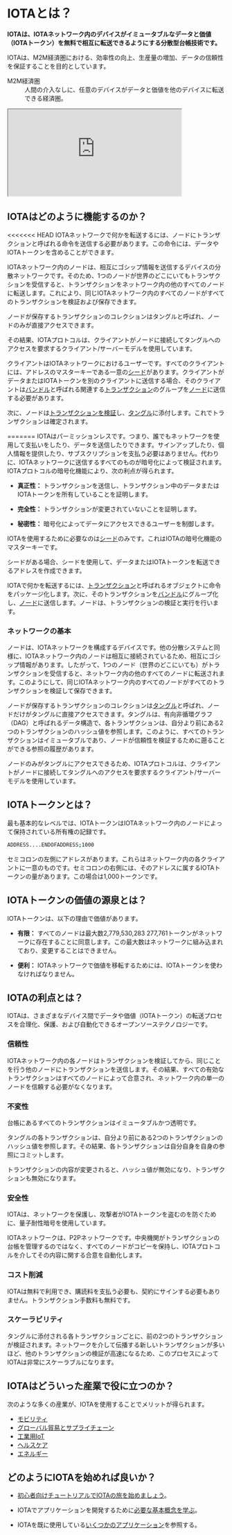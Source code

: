 # IOTAとは？
<!-- # What is IOTA? -->

**IOTAは、IOTAネットワーク内のデバイスがイミュータブルなデータと価値（IOTAトークン）を無料で相互に転送できるようにする分散型台帳技術です。**
<!-- **IOTA is a distributed ledger technology that allows devices in an IOTA network to transfer immutable data and value among each other for free.** -->

IOTAは、M2M経済圏における、効率性の向上、生産量の増加、データの信頼性を保証することを目的としています。
<!-- IOTA aims to improve efficiency, increase production, and ensure data integrity in a machine-to-machine economy. -->

<dl><dt>M2M経済圏</dt><dd>人間の介入なしに、任意のデバイスがデータと価値を他のデバイスに転送できる経済圏。</dd></dl>
<!-- <dl><dt>machine-to-machine economy</dt><dd>Economy in which any device can transfer data and value to other devices without human intervention.</dd></dl> -->

<iframe src="https://www.youtube.com/embed/Gr-LstcDcAw" width="400" height="200"></iframe>

## IOTAはどのように機能するのか？
<!-- ## How does IOTA work? -->

<<<<<<< HEAD
IOTAネットワークで何かを転送するには、ノードにトランザクションと呼ばれる命令を送信する必要があります。この命令には、データやIOTAトークンを含めることができます。
<!-- To transfer anything in an IOTA network you need to send a node an instruction, called a transaction, which can contain data and/or IOTA tokens. -->

IOTAネットワーク内のノードは、相互にゴシップ情報を送信するデバイスの分散ネットワークです。そのため、1つのノードが世界のどこにいてもトランザクションを受信すると、トランザクションをネットワーク内の他のすべてのノードに転送します。これにより、同じIOTAネットワーク内のすべてのノードがすべてのトランザクションを検証および保存できます。
<!-- The nodes in an IOTA network are a distributed network of devices that gossip information among each other. So, when one node, no matter where it is in the world, receives a transaction, it will be forwarded to every other node in the network. This way, all nodes in the same IOTA network can validate and store all transactions. -->

ノードが保存するトランザクションのコレクションはタングルと呼ばれ、ノードのみが直接アクセスできます。
<!-- The collection of transactions that the nodes store is called the Tangle, and only nodes have direct access to it. -->

その結果、IOTAプロトコルは、クライアントがノードに接続してタングルへのアクセスを要求するクライアント/サーバーモデルを使用しています。
<!-- As a result, the IOTA protocol uses a client/server model where clients connect to nodes to request access to the Tangle. -->

クライアントはIOTAネットワークにおけるユーザーです。すべてのクライアントには、アドレスのマスターキーである一意の[シード](../introduction/what-is-a-seed.md)があります。クライアントがデータまたはIOTAトークンを別のクライアントに送信する場合、そのクライアントは[バンドル](../introduction/what-is-a-bundle.md)と呼ばれる関連する[トランザクション](../introduction/what-is-a-transaction.md)のグループを[ノード](../introduction/what-is-a-node.md)に送信する必要があります。
<!-- Clients are the users of an IOTA network. All clients have a unique [seed](../introduction/what-is-a-seed.md), which is a master key to their addresses. When any client wants to send data or tokens to another, that client must send groups of related [transactions](../introduction/what-is-a-transaction.md) called [bundles](../introduction/what-is-a-bundle.md) to a [node](../introduction/what-is-a-node.md). -->

次に、ノードは[トランザクションを検証](root://node-software/0.1/iri/concepts/transaction-validation.md)し、[タングル](../introduction/what-is-the-tangle.md)に添付します。これでトランザクションは確定されます。
<!-- Nodes then [validate the transactions](root://node-software/0.1/iri/concepts/transaction-validation.md) and attach them to [the Tangle](../introduction/what-is-the-tangle.md), where they can be confirmed. -->
=======
IOTAはパーミッションレスです。つまり、誰でもネットワークを使用して支払いをしたり、データを送信したりできます。サインアップしたり、個人情報を提供したり、サブスクリプションを支払う必要はありません。代わりに、IOTAネットワークに送信するすべてのものが暗号化によって検証されます。 IOTAプロトコルの暗号化機能により、次の利点が得られます。
<!-- IOTA is permissionless, which means that anyone can use the network to make payments or send data. You don't need to sign up, give away your personal details, or pay a subscription. Instead, everything that you send to an IOTA network is verified through cryptography. The cryptographic functions in the IOTA protocol allow you to benefit from the following: -->

* **真正性：** トランザクションを送信し、トランザクション中のデータまたはIOTAトークンを所有していることを証明します。
<!-- * **Authenticity:** Prove that you sent a transaction and that you own the data or IOTA tokens in it -->
* **完全性：** トランザクションが変更されていないことを証明します。
<!-- * **Integrity:** Prove that your transaction is unchanged -->
* **秘密性：** 暗号化によってデータにアクセスできるユーザーを制御します。
<!-- * **Confidentiality:** Control who has access to your data through encryption -->

IOTAを使用するために必要なのは[シード](../introduction/what-is-a-seed.md)のみです。これはIOTAの暗号化機能のマスターキーです。
<!-- To use IOTA, all you need is a [seed](../introduction/what-is-a-seed.md), which is the master key to the cryptographic functions in IOTA. -->

シードがある場合、シードを使用して、データまたはIOTAトークンを転送できるアドレスを作成できます。
<!-- When you have a seed, you can use it to create addresses to which you can transfer data or IOTA tokens. -->

IOTAで何かを転送するには、[トランザクション](../introduction/what-is-a-transaction.md)と呼ばれるオブジェクトに命令をパッケージ化します。次に、そのトランザクションを[バンドル](../introduction/what-is-a-bundle.md)にグループ化し、[ノード](../introduction/what-is-a-node.md)に送信します。ノードは、トランザクションの検証と実行を行います。
<!-- To transfer anything in IOTA, you package an instruction into an object called a [transaction](../introduction/what-is-a-transaction.md). Then, you group that transaction into a [bundle](../introduction/what-is-a-bundle.md), and send it to a [node](../introduction/what-is-a-node.md), which is responsible for validating it and carrying it out. -->

### ネットワークの基本
<!-- ### Network basics -->

ノードは、IOTAネットワークを構成するデバイスです。他の分散システムと同様に、IOTAネットワーク内のノードは相互に接続されているため、相互にゴシップ情報があります。したがって、1つのノード（世界のどこにいても）がトランザクションを受信すると、ネットワーク内の他のすべてのノードに転送されます。このようにして、同じIOTAネットワーク内のすべてのノードがすべてのトランザクションを検証して保存できます。
<!-- Nodes are the devices that make up an IOTA network. Like any distributed system, the nodes in an IOTA network are interconnected such that they gossip information among each other. So, when one node (no matter where it is in the world) receives a transaction, it will be forwarded to every other node in the network. This way, all nodes in the same IOTA network can validate all transactions and store them. -->

ノードが保存するトランザクションのコレクションは[タングル](../introduction/what-is-the-tangle.md)と呼ばれ、ノードだけがタングルに直接アクセスできます。タングルは、有向非循環グラフ（DAG）と呼ばれるデータ構造で、各トランザクションは、自分より前にある2つのトランザクションのハッシュ値を参照します。このように、すべてのトランザクションはイミュータブルであり、ノードが信頼性を検証するために遡ることができる参照の履歴があります。
<!-- The collection of transactions that the nodes store is called [the Tangle](../introduction/what-is-the-tangle.md), and only nodes have direct access to it. The Tangle is a data structure called a directed acyclic graph (DAG), where each transaction references the hashes of two transactions that came before it. This way, all transactions are immutable and have a history of references that nodes can traverse to validate their trustworthiness. -->

ノードのみがタングルにアクセスできるため、IOTAプロトコルは、クライアントがノードに接続してタングルへのアクセスを要求するクライアント/サーバーモデルを使用しています。
<!-- Because only nodes have access to the Tangle, the IOTA protocol uses a client/server model where clients connect to nodes to request access to it. -->

## IOTAトークンとは？
<!-- ## What is the IOTA token? -->

最も基本的なレベルでは、IOTAトークンはIOTAネットワーク内のノードによって保持されている所有権の記録です。
  <!-- At its most basic level, the IOTA token is a record of ownership that's held by the nodes in an IOTA network. -->

  ```bash
  ADDRESS....ENDOFADDRESS;1000
  ```

セミコロンの左側にアドレスがあります。これらはネットワーク内の各クライアントに一意のものです。セミコロンの右側には、そのアドレスに属するIOTAトークンの量があります。この場合は1,000トークンです。
<!-- On the left of the semicolon is an address. These are unique to each client in the network. On the right of the semicolon is an amount of IOTA tokens that belong to that address, in this case 1,000 tokens. -->

## IOTAトークンの価値の源泉とは？
<!-- ## What makes the IOTA token valuable? -->

IOTAトークンは、以下の理由で価値があります。
<!-- The IOTA token is valuable for the following reasons: -->

* **有限：** すべてのノードは最大数2,779,530,283 277,761トークンがネットワークに存在することに同意します。この最大数はネットワークに組み込まれており、変更することはできません。
<!-- * **It's finite:** All nodes agree that a maximum of 2,779,530,283 277,761 tokens exist in the network. This maximum number is built into the network and can't ever be changed. -->
* **便利：** IOTAネットワークで価値を移転するためには、IOTAトークンを使わなければなりません。
<!-- * **It's useful:** To transfer value in an IOTA network, you must use the IOTA token. -->

## IOTAの利点とは？
<!-- ## What are the benefits of IOTA? -->

IOTAは、さまざまなデバイス間でデータや価値（IOTAトークン）の転送プロセスを合理化、保護、および自動化できるオープンソーステクノロジーです。
<!-- IOTA is an open-source technology that can streamline, secure, and automate any process that sends data or transfers value among different devices. -->

### 信頼性
<!-- ### Trust -->

IOTAネットワーク内の各ノードはトランザクションを検証してから、同じことを行う他のノードにトランザクションを送信します。その結果、すべての有効なトランザクションはすべてのノードによって合意され、ネットワーク内の単一のノードを信頼する必要がなくなります。
<!-- Each node in an IOTA network validates transactions, then sends them to other nodes that do the same. As a result, all valid transactions are agreed on by all nodes, removing the need to trust a single one in the network. -->

### 不変性
<!-- ### Immutability -->

台帳にあるすべてのトランザクションはイミュータブルかつ透明です。
<!-- All transactions in the ledger are immutable and transparent. -->

タングルの各トランザクションは、自分より前にある2つのトランザクションのハッシュ値を参照します。その結果、各トランザクションは自分自身を自身の参照にコミットします。
<!-- Each transaction in the Tangle references the hashes of two previous ones. As a result, each transaction is commits itself to its references. -->

トランザクションの内容が変更されると、ハッシュ値が無効になり、トランザクションも無効になります。
<!-- If the contents of any transaction were to change, the hashes would be invalid, making the transactions invalid. -->

### 安全性
<!-- ### Security -->

IOTAは、ネットワークを保護し、攻撃者がIOTAトークンを盗むのを防ぐために、量子耐性暗号を使用しています。
<!-- IOTA uses quantum-resistant cryptography to secure the network and prevent attackers from stealing IOTA tokens. -->

IOTAネットワークは、P2Pネットワークです。中央機関がトランザクションの台帳を管理するのではなく、すべてのノードがコピーを保持し、IOTAプロトコルを介してその内容に関する合意を自動化します。
<!-- IOTA networks are peer-to-peer networks. No central authority controls the ledger of transactions, instead all nodes hold a copy and automate the agreement on its contents through the IOTA protocol. -->

### コスト削減
<!-- ### Cost saving -->

IOTAは無料で利用でき、購読料を支払う必要も、契約にサインする必要もありません。トランザクション手数料も無料です。
<!-- IOTA is free to use. You don't need to pay a subscription, or sign a contract. Even transactions are feeless. -->

### スケーラビリティ
<!-- ### Scalability -->

タングルに添付される各トランザクションごとに、前の2つのトランザクションが検証されます。ネットワークを介して伝播する新しいトランザクションが多いほど、他のトランザクションの検証が高速になるため、このプロセスによってIOTAは非常にスケーラブルになります。
<!-- For each transaction that's attached to the Tangle, two previous transactions are validated. This process makes IOTA incredibly scalable because the more new transactions that propagate through the network, the faster other transactions are validated. -->

## IOTAはどういった産業で役に立つのか？
<!-- ## For what industries is IOTA useful? -->
次のような多くの産業が、IOTAを使用することでメリットが得られます。
<!-- Many industries such as the following could benefit from using IOTA: -->

* [モビリティ](https://www.iota.org/verticals/mobility-automotive)
* [グローバル貿易とサプライチェーン](https://www.iota.org/verticals/global-trade-supply-chains)
* [工業用IoT](https://www.iota.org/verticals/industrial-iot)
* [ヘルスケア](https://www.iota.org/verticals/ehealth)
* [エネルギー](https://www.iota.org/verticals/smart-energy)
<!-- * [Mobility](https://www.iota.org/verticals/mobility-automotive) -->
<!-- * [Global trade and supply chains](https://www.iota.org/verticals/global-trade-supply-chains) -->
<!-- * [Industrial IoT (Internet of things)](https://www.iota.org/verticals/industrial-iot) -->
<!-- * [Healthcare](https://www.iota.org/verticals/ehealth) -->
<!-- * [Energy](https://www.iota.org/verticals/smart-energy) -->

## どのようにIOTAを始めれば良いか？
<!-- ## How do I get started? -->

* [初心者向けチュートリアルでIOTAの旅を始めましょう](../tutorials/get-started.md)。
<!-- * [Start your IOTA journey with our beginner tutorials](../tutorials/get-started.md) -->

* IOTAでアプリケーションを開発するために[必要な基本概念を学ぶ](root://dev-essentials/0.1/introduction/overview.md)。
<!-- * [Learn the essential concepts](root://dev-essentials/0.1/introduction/overview.md) that you need to develop applications on IOTA. -->

* IOTAを既に使用している[いくつかのアプリケーション](../references/use-cases.md)を参照する。
<!-- * Take a look at some [applications that are already using IOTA](../references/use-cases.md) -->
